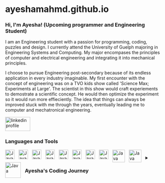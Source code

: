 # ayeshamahmd.github.io

### Hi, I'm Ayesha! (Upcoming programmer and Engineering Student) 

I am an Engineering student with a passion for programming, coding, puzzles and design. I currently attend the University of Guelph majoring in Engineering Systems and Computing. My major encompases the principles of computer and electrical engineering and integrating it into mechanical principles. 

I choose to pursue Engineering post-secondary because of its endless application in every industry imaginable. My first encounter with the concept of engineering was on a TVO kids show called 'Science Max; Experiments at Large'. The scientist in this show would craft experiements to demostrate a scientific concept. He would then optimize the experiment so it would run more effieciently. The idea that things can always be improved stuck with me through the years, eventually leading me to computer and mechatronical engineering. 

<p align="left">
  <a href="https://www.linkedin.com/in/ayesha-mahmood-25689a228/">
    <img alt = "linkedin profile" title="Connect with me on LinkedIn"
    src = "https://blog.waalaxy.com/wp-content/uploads/2021/01/LinkedIn-Symbole.png" 
    width="80"
    height="45"/></a>
 
###    Languages and Tools
<link rel="stylesheet" href="https://cdn.jsdelivr.net/gh/devicons/devicon@v2.15.1/devicon.min.css"
<img align="left" alt="Java" width="30px" style="padding-right:10px;" src="https://cdn.jsdelivr.net/gh/devicons/devicon/icons/c/c-original.svg" />
<img align="left" alt="Java" width="30px" style="padding-right:10px;" src="https://cdn.jsdelivr.net/gh/devicons/devicon/icons/c/c-original.svg" />
<img align="left" alt="Java" width="30px" style="padding-right:10px;" src="https://cdn.jsdelivr.net/gh/devicons/devicon/icons/cplusplus/cplusplus-original.svg" />
<img align="left" alt="Java" width="30px" style="padding-right:10px;" src="https://cdn.jsdelivr.net/gh/devicons/devicon/icons/java/java-original.svg" />
<img align="left" alt="Java" width="30px" style="padding-right:10px;" src="https://cdn.jsdelivr.net/gh/devicons/devicon/icons/javascript/javascript-original.svg" />
<img align="left" alt="Java" width="30px" style="padding-right:10px;" src="https://cdn.jsdelivr.net/gh/devicons/devicon/icons/html5/html5-original.svg"/>
<img align="left" alt="Java" width="30px" style="padding-right:10px;" src="https://cdn.jsdelivr.net/gh/devicons/devicon/icons/css3/css3-original.svg" />
<img align="left" alt="Java" width="30px" style="padding-right:10px;" src="https://cdn.jsdelivr.net/gh/devicons/devicon/icons/github/github-original.svg" />
<img align="left" alt="Java" width="30px" style="padding-right:10px;" src="https://cdn.jsdelivr.net/gh/devicons/devicon/icons/python/python-original.svg" />
<img align="left" alt="Java" width="40px" style="padding-right:10px;" src="https://logos-world.net/wp-content/uploads/2020/12/Autocad-Logo.png"/>
<img align="left" alt="Java" width="40px" style="padding-right:10px;" src="https://cdn.freebiesupply.com/logos/large/2x/solidworks-logo-png-transparent.png"/>
<img align="left" alt="Java" width="50px" style="padding-right:10px;" src="https://1000logos.net/wp-content/uploads/2021/04/MATLAB-logo.png"/>
<br/>
         
         
<details>         
<summary><h3>Ayesha's Coding Journey<h/></summary>
   My coding journey had a bit of a rocky start. I tried to learn how to code on my own but quickly became overwheled on where to start. I researched on how to start learning the basics of code but everyone I came accross seemed to have their own opinions on what was the easiest, what was the most beneficial and what was most effeicient. Furthermore all guides and tutorials required some background knowlege of concepts. My lack of direction eventually lead me to Girls Who Code! Girls Who Code is a nonprofit orginization that works to increase the number of women in the computer science industry. I immeadiately signed up for their immersive summer program where I learned the basics of HTML/CSS and Java. The Girls Who Code course took time to explain the concepts and theories behind coding. It helped fill the gap most tutorials left. I further explored codign through freecodecamp.com and eventually taking coding classes at university. I am continuously working to improve my skill by creating projects and exploring new languages.
  
  
 
<details>  
<summary><h3> Projects </h></summary>

###  'Password Manager' 
####    Language: Python 
####    Description: The “Password Manager” project was based around creating a code system using the programming language Python to save and access passwords. As the information being entered and accessed was sensitive information, a Fernet encryption. The information entered into a text file and can only be accessed in the decrypted form using a master password. 
#### Link: 
    
###  'GPS'
    Language: C 
    Description: The “GPS” project consisted of designing a system of code where a  text file is uploaded with the name, latitude, longitude and altitude of the main users ‘position’ along with the ‘position’ of other users and the system would output the distances between all users and the user closest and furthest to the main user. This project was done in collaboration with a peer. GitHub was used to collaboratively write and edit the code.
    Link: 
    
###  'Teddy Bear Wheel Chain'
    Language: C 
    Description: The “Teddy Bear Wheel Chair” project consisted of design and creating an autonomous vehicle for a teddy bear. The main components included designing and building a circuit with an Arduino, writing code for vehicle based on testing stimulation and building a chassis within safety and accessible guidelines.
    Link: 
    
### 'Personal Website' - Girls Who Code
    Language: HTML/CSS
    Description:
    Link:https://Personal-WebsiteGWC.ayeshamahmood3.repl.co
     
### 'Personality Quiz' - Girls Who Code
    Language: HTML/CSS + JavaScript
    Description:
    Link: https://Personality-Quiz-Code.ayeshamahmood3.repl.co
   
  
